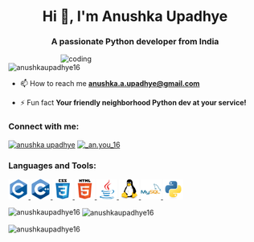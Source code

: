 <h1 align="center">Hi 👋, I'm Anushka Upadhye</h1>
<h3 align="center">A passionate Python developer from India</h3>

<img align="right" alt="coding" width="400" src="https://media.giphy.com/media/L1R1tvI9svkIWwpVYr/giphy.gif?cid=790b7611vrcr5ki3cwxd4y4lcd271xv0yxrv3zrz2xs0bidh&ep=v1_gifs_search&rid=giphy.gif&ct=g">
<p align="left"> <img src="https://komarev.com/ghpvc/?username=anushkaupadhye16&label=Profile%20views&color=0e75b6&style=flat" alt="anushkaupadhye16" /> </p>

- 📫 How to reach me **anushka.a.upadhye@gmail.com**

- ⚡ Fun fact **Your friendly neighborhood Python dev at your service!**

<h3 align="left">Connect with me:</h3>
<p align="left">
<a href="https://linkedin.com/in/anushka upadhye" target="blank"><img align="center" src="https://raw.githubusercontent.com/rahuldkjain/github-profile-readme-generator/master/src/images/icons/Social/linked-in-alt.svg" alt="anushka upadhye" height="30" width="40" /></a>
<a href="https://instagram.com/_an.you_16" target="blank"><img align="center" src="https://raw.githubusercontent.com/rahuldkjain/github-profile-readme-generator/master/src/images/icons/Social/instagram.svg" alt="_an.you_16" height="30" width="40" /></a>
</p>

<h3 align="left">Languages and Tools:</h3>
<p align="left"> <a href="https://www.cprogramming.com/" target="_blank" rel="noreferrer"> <img src="https://raw.githubusercontent.com/devicons/devicon/master/icons/c/c-original.svg" alt="c" width="40" height="40"/> </a> <a href="https://www.w3schools.com/cpp/" target="_blank" rel="noreferrer"> <img src="https://raw.githubusercontent.com/devicons/devicon/master/icons/cplusplus/cplusplus-original.svg" alt="cplusplus" width="40" height="40"/> </a> <a href="https://www.w3schools.com/css/" target="_blank" rel="noreferrer"> <img src="https://raw.githubusercontent.com/devicons/devicon/master/icons/css3/css3-original-wordmark.svg" alt="css3" width="40" height="40"/> </a> <a href="https://www.w3.org/html/" target="_blank" rel="noreferrer"> <img src="https://raw.githubusercontent.com/devicons/devicon/master/icons/html5/html5-original-wordmark.svg" alt="html5" width="40" height="40"/> </a> <a href="https://www.java.com" target="_blank" rel="noreferrer"> <img src="https://raw.githubusercontent.com/devicons/devicon/master/icons/java/java-original.svg" alt="java" width="40" height="40"/> </a> <a href="https://www.linux.org/" target="_blank" rel="noreferrer"> <img src="https://raw.githubusercontent.com/devicons/devicon/master/icons/linux/linux-original.svg" alt="linux" width="40" height="40"/> </a> <a href="https://www.mysql.com/" target="_blank" rel="noreferrer"> <img src="https://raw.githubusercontent.com/devicons/devicon/master/icons/mysql/mysql-original-wordmark.svg" alt="mysql" width="40" height="40"/> </a> <a href="https://www.python.org" target="_blank" rel="noreferrer"> <img src="https://raw.githubusercontent.com/devicons/devicon/master/icons/python/python-original.svg" alt="python" width="40" height="40"/> </a> </p>

<p><img align="left" src="https://github-readme-stats.vercel.app/api/top-langs?username=anushkaupadhye16&show_icons=true&locale=en&layout=compact" alt="anushkaupadhye16" /></p>

<p>&nbsp;<img align="center" src="https://github-readme-stats.vercel.app/api?username=anushkaupadhye16&show_icons=true&locale=en" alt="anushkaupadhye16" /></p>

<p><img align="center" src="https://github-readme-streak-stats.herokuapp.com/?user=anushkaupadhye16&" alt="anushkaupadhye16" /></p>
